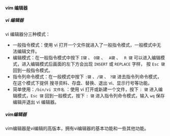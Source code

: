 #### vim 编辑器

##### vi 编辑器

vi 编辑器分三种模式：

- 一般指令模式：使用 vi 打开一个文件就进入了一般指令模式，一般模式中无法编辑文件。
- 编辑模式：在一般指令模式中按下 `I键` 、 `O键`  、 ` A键` 、  ` R 键` 可以进入编辑模式，进入编辑模式后画面的左下方会出现 `INSERT` 或 `REPLACE` 字样， 按 `Esc 键` 回到一般指令模式。
- 指令列命令模式：在一般模式中按下 `:键` 、`/键` 、 `?键` 进去指令列命令模式，在这个模式下提供 搜寻资料、存盘、替换、退出 vi、显示行号等功能。
- 简单使用：`/bin/vi 文件名` ：使用 vi 打开或新建一个文件，按下 `: 键` 进入编辑模式，`Esc 键` 回到一般模式，按下 `: 键` 进入指令列命令模式，输入 `wq` 保存编辑并退出 vi 编辑器。

##### vim编辑器

vim编辑器是vi编辑的高版本，拥有vi编辑器的基本功能和一些其他功能。